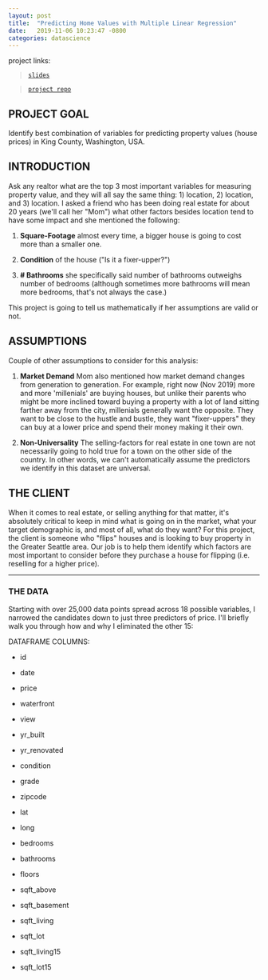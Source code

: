 ```yaml
---
layout: post
title:  "Predicting Home Values with Multiple Linear Regression"
date:   2019-11-06 10:23:47 -0800
categories: datascience
---
```



project links:

> [`slides`](/projects/king-county/slides/index.html)

> [`project repo`](https://github.com/hakkeray/predicting-home-values-with-multiple-linear-regression)

## PROJECT GOAL
Identify best combination of variables for predicting property values (house prices) in King County, Washington, USA.

## INTRODUCTION
Ask any realtor what are the top 3 most important variables for measuring property value, and they will all say the same thing: 1) location, 2) location, and 3) location. I asked a friend who has been doing real estate for about 20 years (we'll call her "Mom") what other factors besides location tend to have some impact and she mentioned the following:

1. **Square-Footage** almost every time, a bigger house is going to cost more than a smaller one.

2. **Condition** of the house ("Is it a fixer-upper?")

3. **# Bathrooms** she specifically said number of bathrooms outweighs number of bedrooms (although sometimes more bathrooms will mean more bedrooms, that's not always the case.)

This project is going to tell us mathematically if her assumptions are valid or not.

## ASSUMPTIONS
Couple of other assumptions to consider for this analysis:

1. **Market Demand** Mom also mentioned how market demand changes from generation to generation. For example, right now (Nov 2019) more and more 'millenials' are buying houses, but unlike their parents who might be more inclined toward buying a property with a lot of land sitting farther away from the city, millenials generally want the opposite. They want to be close to the hustle and bustle, they want "fixer-uppers" they can buy at a lower price and spend their money making it their own.

2. **Non-Universality** The selling-factors for real estate in one town are not necessarily going to hold true for a town on the other side of the country. In other words, we can't automatically assume the predictors we identify in this dataset are universal.

## THE CLIENT
When it comes to real estate, or selling anything for that matter, it's absolutely critical to keep in mind what is going on in the market, what your target demographic is, and most of all, what do they want? For this project, the client is someone who "flips" houses and is looking to buy property in the Greater Seattle area. Our job is to help them identify which factors are most important to consider before they purchase a house for flipping (i.e. reselling for a higher price).

---

### THE DATA

Starting with over 25,000 data points spread across 18 possible variables, I narrowed the candidates down to just three predictors of price. I'll briefly walk you through how and why I eliminated the other 15:

DATAFRAME COLUMNS:
- id
- date
- price

- waterfront
- view

- yr_built
- yr_renovated
- condition
- grade

- zipcode
- lat
- long

- bedrooms
- bathrooms
- floors

- sqft_above
- sqft_basement
- sqft_living
- sqft_lot
- sqft_living15
- sqft_lot15

